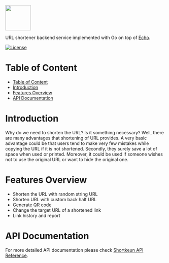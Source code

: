 
<a href="https://echo.labstack.com"><img height="80" src="../urlShortener/public/companylogo.png"></a>

URL shortener backend service implemented with Go on top of [Echo](https://echo.labstack.com/).

[![License](http://img.shields.io/badge/license-mit-blue.svg?style=flat-square)](https://raw.githubusercontent.com/ilhamtubagus/urlShortener/master/LICENSE) 

# Table of Content
- [Table of Content](#table-of-content)
- [Introduction](#introduction)
- [Features Overview](#features-overview)
- [API Documentation](#api-documentation)

# Introduction
Why do we need to shorten the URL? Is it something necessary? Well, there are many advantages that shortening of URL provides. A very basic advantage could be that users tend to make very few mistakes while copying the URL if it is not shortened. Secondly, they surely save a lot of space when used or printed. Moreover, it could be used if someone wishes not to use the original URL or want to hide the original one.

# Features Overview
- Shorten the URL with random string URL
- Shorten URL with custom back half URL
- Generate QR code
- Change the target URL of a shortened link
- Link history and report
  
# API Documentation
For more detailed API documentation please check [Shortkeun API Reference](#).